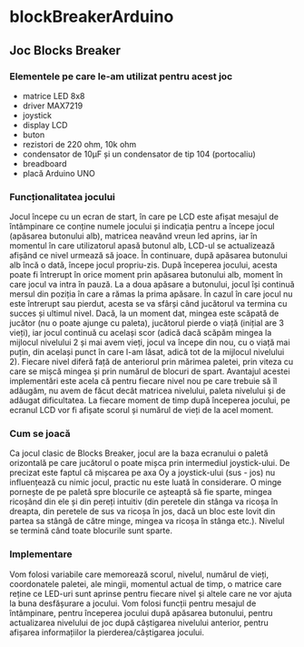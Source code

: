 # blockBreakerArduino
## Joc Blocks Breaker

### Elementele pe care le-am utilizat pentru acest joc
  * matrice LED 8x8 
  * driver MAX7219 
  * joystick 
  * display LCD 
  * buton 
  * rezistori de 220 ohm, 10k ohm 
  * condensator de 10μF și un condensator de tip 104 (portocaliu) 
  * breadboard 
  * placă Arduino UNO 

### Funcționalitatea jocului

   Jocul începe cu un ecran de start, în care pe LCD este afișat mesajul de întâmpinare ce conține numele jocului și indicația pentru a începe jocul (apăsarea butonului alb), matricea neavând vreun led aprins, iar în momentul în care utilizatorul apasă butonul alb, LCD-ul se actualizează afișând ce nivel urmează să joace. În continuare, după apăsarea butonului alb încă o dată, începe jocul propriu-zis.
   După începerea jocului, acesta poate fi întrerupt în orice moment prin apăsarea butonului alb, moment în care jocul va intra în pauză. La a doua apăsare a butonului, jocul își continuă mersul din poziția în care a rămas la prima apăsare. În cazul în care jocul nu este întrerupt sau pierdut, acesta se va sfârși când jucătorul va termina cu succes și ultimul nivel.
   Dacă, la un moment dat, mingea este scăpată de jucător (nu o poate ajunge cu paleta), jucătorul pierde o viață (inițial are 3 vieți), iar jocul continuă cu același scor (adică dacă scăpăm mingea la mijlocul nivelului 2 și mai avem vieți, jocul va începe din nou, cu o viață mai puțin, din același punct în care l-am lăsat, adică tot de la mijlocul nivelului 2).
   Fiecare nivel diferă față de anteriorul prin mărimea paletei, prin viteza cu care se mișcă mingea și prin numărul de blocuri de spart. Avantajul acestei implementări este acela că pentru fiecare nivel nou pe care trebuie să îl adăugăm, nu avem de făcut decât matricea nivelului, paleta nivelului și de adăugat dificultatea.
   La fiecare moment de timp după începerea jocului, pe ecranul LCD vor fi afișate scorul și numărul de vieți de la acel moment.

### Cum se joacă

   Ca jocul clasic de Blocks Breaker, jocul are la baza ecranului o paletă orizontală pe care jucătorul o poate mișca prin intermediul joystick-ului. De precizat este faptul că mișcarea pe axa Oy a joystick-ului (sus - jos) nu influențează cu nimic jocul, practic nu este luată în considerare. O minge pornește de pe paletă spre blocurile ce așteaptă să fie sparte, mingea ricoșând din ele și din pereți intuitiv (din peretele din stânga va ricoșa în dreapta, din peretele de sus va ricoșa în jos, dacă un bloc este lovit din partea sa stângă de către minge, mingea va ricoșa în stânga etc.). Nivelul se termină când toate blocurile sunt sparte.

### Implementare

   Vom folosi variabile care memorează scorul, nivelul, numărul de vieți, coordonatele paletei, ale mingii, momentul actual de timp, o matrice care reține ce LED-uri sunt aprinse pentru fiecare nivel și altele care ne vor ajuta la buna desfășurare a jocului.
   Vom folosi funcții pentru mesajul de întâmpinare, pentru începerea jocului după apăsarea butonului, pentru actualizarea nivelului de joc după câștigarea nivelului anterior, pentru afișarea informațiilor la pierderea/câștigarea jocului.
